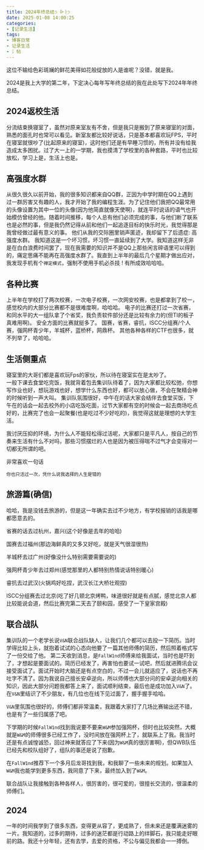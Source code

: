 ```yaml
---
title: 2024年终总结੭ ᐕ)੭
date: 2025-01-08 14:00:25
categories: 
- [记录生活]
tags:
- 博客日常
- 记录生活
- 氵帖
---
```

这位不输给色彩斑斓的鲜花美得如花般绽放的人是谁呢？没错，就是我。
<!--more-->
2024是我上大学的第二年，下定决心每年写年终总结的我在此处写下2024年年终总结。
## 2024返校生活
分流结束换寝室了，虽然对原来室友有不舍，但是我只是搬到了原来寝室的对面，熟悉的面孔时也常可以看见。新室友都比较好说话，只是基本都喜欢玩FPS，平时在寝室就很吵了(比起原来的寝室)，这时他们还是有早睡习惯的，所有并没有给我造成太多困扰。过了大一上的一学期，我也摸清了学校里的各种套路，平时也比较放松，学习上是，生活上也是。
## 高强度水群
从很久很久以前开始，我的很多知识都来自QQ群，正因为中学时期在QQ上遇到过一群厉害又有趣的人，我才开始了我的编程生涯。为了记住他们我把QQ最常用的头像设置为其中一位的头像(因为他简直就像天使啊)，就连平时说话的语气也开始模仿曾经的他。随着时间推移，每个人总有他们必须完成的事，与他们断了联系也是必然的事，但是我仍然记得从前和他们一起追逐目标的快乐时光，我觉得那是我曾经做过最有意义的事。
他们从我的交际圈里销声匿迹，我却留下了后遗症: 高强度水群。
我知道这是一个坏习惯，坏习惯一直延续到了大学。我知道这样无非是在白白浪费时间罢了，现在我需要的知识并不是QQ上那些闲言碎语里可以得到的，痛定思痛不能再在高强度水群了。我直到上半年的最后几个星期才做出应对，我发现手机有个`禅定模式`，强制不使用手机必杀技 ! 有所成效哈哈哈。
## 各种比赛
上半年在学校打了两次校赛，一次电子校赛，一次网安校赛，也是都拿到了校一，感觉校内的大部分比赛都不是很难度啊，哈哈哈。
电子的比赛还打过一次省赛，和同水平的大一组队拿了个省奖，我负责软件部分还是比较有余力的(但TI的板子真难用啊)。 
安全方面的比赛就挺多了。
国赛，省赛，睿抗，ISCC分组赛/个人赛，强网杯青少年，羊城杯，蓝桥杯，网鼎杯。
其他各种各样的CTF也很多，就不列举了，哈哈哈。
## 生活侧重点
寝室里的大哥们都是喜欢玩Fps的家伙，所以待在寝室实在是太吵了。  
一般下课去食堂吃完饭，我就背着包去集训队待着了，因为大家都比较松弛，你想写作业也好，想玩游戏也好，想学什么东西也好，都可以放心做，不会在聚精会神的时候听到一声大叫。 
集训队氛围很好，中午在的话大家会结伴去食堂买饭，下午在的话会一起去校外的小店吃饭吃面，过节大家都有空的时候会一起去商场吃点好的，比赛完了也会一起聚餐(也是吃过不少好吃的)，我觉得这就是理想的大学生活。 

我讨厌压抑的环境，为什么人不能轻松得过活呢，大家都只是平凡人，按自己的节奏来生活有什么不对吗，那些习惯摆烂的人也是因为被压得喘不过气才会变得对一切都无所谓的吧。 



非常喜欢一句话 

`你也只活过一次，凭什么说我选择的人生是错的`
## 旅游篇(确信)
哈哈，我是没钱去旅游的，但是这一年确实去过不少地方，有学校报销的话我是哪都愿意去的。 

省赛的话去过杭州，嘉兴(这个好像是去年的哈哈) 

国赛去过福州(那边海鲜真的又多又好吃，就是天气很湿很热) 

羊城杯去过广州(好像没什么特别需要需要说的) 

强网杯青少年去过郑州(感觉那里的人都特别热情说话特别暖心) 

睿抗去过武汉(火锅鸡好吃捏，武汉长江大桥壮观捏) 

ISCC分组赛去过北京(吃了好几顿北京烤鸭，味道很好就是有点腻，感觉北京人都比较能说会道，然后比赛完第二天去了颐和园，感受了一下皇家宫殿)
## 联合战队
集训队的一个老学长说`V&N`联合战队缺人，让我们几个都可以去投一下简历。当时学得比较上头，就抱着试试的心态向他要了一篇其他师傅的简历，然后照着格式写了一份交给了他。 
第二天收到消息，是`FallW1nd`师傅来给我面试，当时也是吓到了，才想起是要面试的。简历已经发了，再害怕也要试一试吧，然后就进腾讯会议接受面试了。面试开始时大脑还是有点空白的，不过一会儿就适应了，说话也不再吐字不清了。因为我说自己擅长安卓逆向，所以师傅也大部分问的安卓逆向相关的知识，因此大部分问题我都答上来了，面试顺利结束，最后也是成功加入`V&N`了。在`V&N`里结识了不少朋友，有几位也在线下见过面了，握手握手哈哈。 

`V&N`里氛围也很好的，师傅们都非常温柔，我跟着大家打了几场比赛输出还不错，也是有了一些归属感了吧。 

下学期的时候`FallW1nd`找到我说要不要来`W&M`参加强网杯，但时也比较突然，大概就是`W&M`的师傅很多已经工作了，没时间放在强网杯上了，就联系上了我。我当时还是有点诚惶诚恐，回过神来就答应了下来(因为`W&M`真的很厉害啊)，但QWB队伍已经先和校队组好了，组队的事还是说了抱歉。 

在`FallW1nd`推荐下一个多月后龙哥找到我，和我聊了一些未来的规划。如果加入`W&M`我也能学到更多东西，我同意了下来，最终加入到了`W&M`。   

联合战队让我接触到各种各样人，很厉害的，很可爱的，很擅长交流的，很温柔的师傅们。

## 2024
一年的时间我学到了很多东西，变得更从容了，更成熟了，但未来还是覆满迷雾的一片。我知道的，过多的期待，过多的迷茫都是行动路上的绊脚石，我只能走好眼前的路。我还十分年轻，还有去学，去爱的资格，不公与偏见我都会一一搏倒。